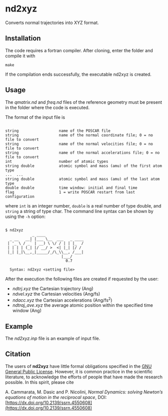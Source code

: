 # nd2xyz

Converts normal trajectories into XYZ format.

## Installation

The code requires a fortran compiler. After cloning, enter the folder and compile it with

`make`

If the compilation ends successfully, the executable nd2xyz is created.

## Usage

The *qmatrix.nd* and *freq.nd* files of the reference geometry must be present in the folder where the code is executed.

The format of the input file is


```

string                  name of the POSCAR file
string                  name of the normal coordinate file; 0 = no file to convert
string                  name of the normal velocities file; 0 = no file to convert
string                  name of the normal accelerations file; 0 = no file to convert
int                     number of atomic types
string double           atomic symbol and mass (amu) of the first atom type
...  ...
string double           atomic symbol and mass (amu) of the last atom type
double double           time window: initial and final time
flag                    1 = write POSCAR restart from last configuration

```

where `int` is an integer number, `double` is a real number of type double, and `string` a string of type char. The command line syntax can be shown by using the `-h` option:

```

$ nd2xyz 
            _ ____                 
  _ __   __| |___ \__  ___   _ ____
 | '_ \ / _` | __) \ \/ / | | |_  /
 | | | | (_| |/ __/ >  <| |_| |/ / 
 |_| |_|\__,_|_____/_/\_\\__, /___|
                         |___/     
                           0.7

  Syntax: nd2xyz <setting file>

```

After the execution the following files are created if requested by the user:

- *ndtrj.xyz* the Cartesian trajectory (Ang)
- *ndvel.xyz* the Cartesian velocities (Ang/fs)
- *ndacc.xyz* the Cartesian accelerations (Ang/fs<sup>2</sup>)
- *ndtraj_ave.xyz* the average atomic position within the specified time window (Ang)

## Example

The *nd2xyz.inp* file is an example of input file. 

## Citation

The users of **nd2xyz** have little formal obligations specified in the [GNU General Public License](https://www.gnu.org/licenses/old-licenses/gpl-2.0.en.html).
However, it is common practice in the scientific literature, to acknowledge the efforts of people that have made the research possible.
In this spirit, please cite

A. Cammarata, M. Dasic and P. Nicolini, *Normal Dynamics: solving Newton’s equations of motion in the reciprocal space*, DOI: [https://dx.doi.org/10.2139/ssrn.4550608](https://dx.doi.org/10.2139/ssrn.4550608)
